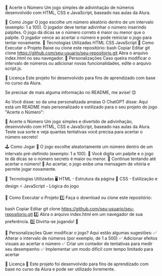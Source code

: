 🎯 Acerte o Número
Um jogo simples de adivinhação de números desenvolvido com HTML, CSS e JavaScript, baseado nas aulas da Alura.

📌 Como Jogar
O jogo escolhe um número aleatório dentro de um intervalo (exemplo: 1 a 100).
O jogador deve tentar adivinhar o número inserindo palpites.
O jogo dá dicas se o número correto é maior ou menor que o palpite.
O jogador vence ao acertar o número e pode reiniciar o jogo para tentar novamente.
🚀 Tecnologias Utilizadas
HTML
CSS
JavaScript
📂 Como Executar o Projeto
Baixe ou clone este repositório:
bash
Copiar
Editar
git clone https://github.com/seu-usuario/seu-repositorio.git
Abra o arquivo index.html no seu navegador.
🎨 Personalizações
Caso queira modificar o intervalo de números ou adicionar novas funcionalidades, edite o arquivo script.js.

📜 Licença
Este projeto foi desenvolvido para fins de aprendizado com base no curso da Alura.

Se precisar de mais alguma informação no README, me avise! 😊





4o
Você disse:
so da uma personalizada amaias
O ChatGPT disse:
Aqui está um README mais personalizado e estilizado para o seu projeto do jogo "Acerte o Número":

🎲 Acerte o Número
Um jogo simples e divertido de adivinhação, desenvolvido com HTML, CSS e JavaScript, baseado nas aulas da Alura. Teste sua sorte e veja quantas tentativas você precisa para acertar o número secreto!

🕹️ Como Jogar
🔹 O jogo escolhe aleatoriamente um número dentro de um intervalo pré-definido (exemplo: 1 a 100).
🔹 Você digita um palpite e o jogo te dá dicas se o número secreto é maior ou menor.
🔹 Continue tentando até acertar o número!
🔹 Ao acertar, o jogo exibe uma mensagem de vitória e permite jogar novamente.

🚀 Tecnologias Utilizadas
🖥️ HTML - Estrutura da página
🎨 CSS - Estilização e design
⚡ JavaScript - Lógica do jogo

🔧 Como Executar o Projeto
1️⃣ Faça o download ou clone este repositório:

bash
Copiar
Editar
git clone https://github.com/seu-usuario/seu-repositorio.git
2️⃣ Abra o arquivo index.html em um navegador de sua preferência.
3️⃣ Divirta-se jogando! 🎉

🎨 Personalizações
Quer modificar o jogo? Aqui estão algumas sugestões:
✅ Alterar o intervalo de números (por exemplo, de 1 a 500)
✅ Adicionar efeitos visuais ao acertar o número
✅ Criar um contador de tentativas para medir seu desempenho
✅ Implementar um modo difícil com tempo limitado para acertar

📜 Licença
📌 Este projeto foi desenvolvido para fins de aprendizado com base no curso da Alura e pode ser utilizado livremente.

